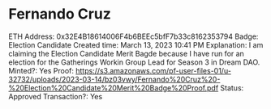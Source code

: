 # Fernando Cruz

ETH Address: 0x32E4B18614006F4b6BEEc5bfF7b33c8162353794
Badge: Election Candidate
Created time: March 13, 2023 10:41 PM
Explanation: I am claiming the Election Candidate Merit Bagde because I have run for an election for the Gatherings Workin Group Lead for Season 3 in Dream DAO.
Minted?: Yes
Proof: https://s3.amazonaws.com/pf-user-files-01/u-32732/uploads/2023-03-14/bz03vwy/Fernando%20Cruz%20-%20Election%20Candidate%20Merit%20Badge%20Proof.pdf
Status: Approved
Transaction?: Yes